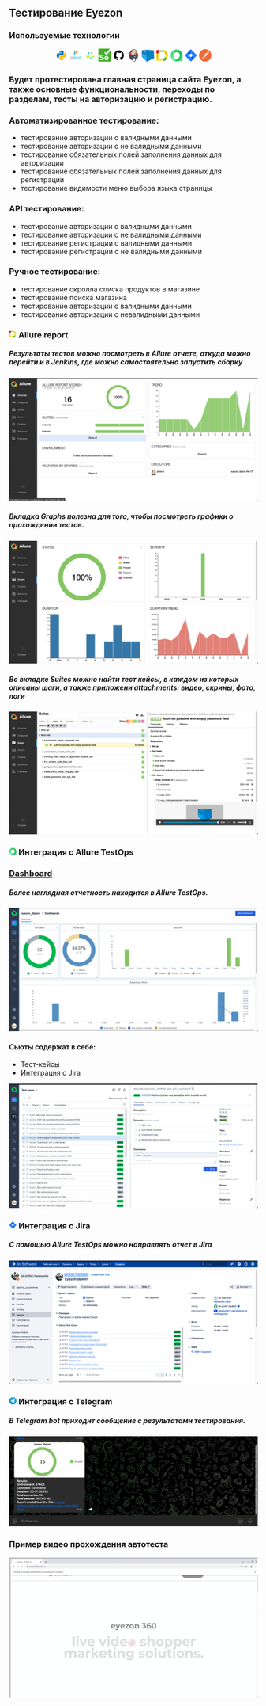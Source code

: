 ## Тестирование Eyezon


<!-- Технологии -->

### Используемые технологии
<p  align="center">
  <code><img width="5%" title="Python" src="images/python.png"></code>
  <code><img width="5%" title="Pytest" src="images/pytest.png"></code>
  <code><img width="5%" title="Selene" src="images/selene.png"></code>
  <code><img width="5%" title="Selenium" src="images/selenium.png"></code>
  <code><img width="5%" title="GitHub" src="images/github.png"></code>
  <code><img width="5%" title="Jenkins" src="images/jenkins.png"></code>
  <code><img width="5%" title="Selenoid" src="images/selenoid.png"></code>
  <code><img width="5%" title="Allure Report" src="images/allure_report.png"></code>
  <code><img width="5%" title="Allure TestOps" src="images/allure_testops.png"></code>
  <code><img width="5%" title="Jira" src="images/jira.png"></code>
  <code><img width="5%" title="Postman" src="images/postman.png"></code>
</p>


<!-- Тест кейсы -->

### Будет протестирована главная страница сайта Eyezon, а также основные функциональности, переходы по разделам, тесты на авторизацию и регистрацию.
### Автоматизированное тестирование:
* тестирование авторизации с валидными данными 
* тестирование авторизации с не валидными данными  
* тестирование обязательных полей заполнения данных для авторизации 
* тестирование обязательных полей заполнения данных для регистрации 
* тестирование видимости меню выбора языка страницы

### API тестирование:
* тестирование авторизации с валидными данными 
* тестирование авторизации с не валидными данными 
* тестирование регистрации с валидными данными 
* тестирование регистрации с не валидными данными 

### Ручное тестирование:
* тестирование скролла списка продуктов в магазине 
* тестирование поиска магазина 
* тестирование авторизации с валидными данными 
* тестирование авторизации с невалидными данными

<!-- Allure report -->

### <img width="3%" title="Allure Report" src="images/allure_report.png"> Allure report

##### Результаты тестов можно посмотреть в Allure отчете, откуда можно перейти и в Jenkins, где можно самостоятельно запустить сборку
![This is an image](images/Allure_report_web.png)

##### Вкладка Graphs полезна для того, чтобы посмотреть графики о прохождении тестов.
![This is an image](images/Allure_graphs.png)

##### Во вкладке Suites можно найти тест кейсы, в каждом из которых описаны шаги, а также приложени attachments: видео, скрины, фото, логи
![This is an image](images/Allure_suites.png)


<!-- Allure TestOps -->

### <img width="3%" title="Allure TestOps" src="images/allure_testops.png"> Интеграция с Allure TestOps

### [Dashboard](https://allure.autotests.cloud/project/4194/dashboards)

##### Более наглядная отчетность находится в Allure TestOps.
![This is an image](images/Allure_testops_report.png)

#### Сьюты содержат в себе:
- Тест-кейсы
- Интеграция с Jira

![This is an image](images/Allure_testops_suites.png)


<!-- Jira -->

### <img width="3%" title="Jira" src="images/jira.png"> Интеграция с Jira
##### С помощью Allure TestOps можно направлять отчет в Jira

![This is an image](images/Jira_report.png)

<!-- Telegram -->

### <img width="3%" title="Telegram" src="images/telega.png"> Интеграция с Telegram
##### В Telegram bot приходит сообщение с результатами тестирования.

![This is an image](images/telegram.png)

### Пример видео прохождения автотеста
![autotest_gif](images/autotestvideo.gif)

